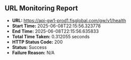 ## URL Monitoring Report

- **URL:** https://api-gw1-prod1.fisglobal.com/gw/v1/health
- **Start Time:** 2025-06-08T22:15:56.323778
- **End Time:** 2025-06-08T22:15:56.635833
- **Total Time Taken:** 0.312055 seconds
- **HTTP Status Code:** 200
- **Status:** Success
- **Failure Reason:** N/A
